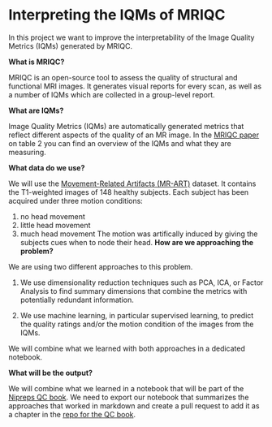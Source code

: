# Interpreting the IQMs of MRIQC

In this project we want to improve the interpretability of the Image Quality Metrics (IQMs) generated by MRIQC.

**What is MRIQC?**

MRIQC is an open-source tool to assess the quality of structural and functional MRI images. It generates visual reports for every scan, as well as a number of IQMs which are collected in a group-level report.

**What are IQMs?**

Image Quality Metrics (IQMs) are automatically generated metrics that reflect different aspects of the quality of an MR image. In the [MRIQC paper](https://journals.plos.org/plosone/article?id=10.1371/journal.pone.0184661#pone-0184661-t002) on table 2 you can find an overview of the IQMs and what they are measuring.

**What data do we use?**

We will use the [Movement-Related Artifacts (MR-ART)](https://www.nature.com/articles/s41597-022-01694-8) dataset. It contains the T1-weighted images of 148 healthy subjects. Each subject has been acquired under three motion conditions:

1. no head movement
2. little head movement
3. much head movement
The motion was artifically induced by giving the subjects cues when to node their head.
**How are we approaching the problem?**

We are using two different approaches to this problem.

1. We use dimensionality reduction techniques such as PCA, ICA, or Factor Analysis to find summary dimensions that combine the metrics with potentially redundant information.

2. We use machine learning, in particular supervised learning, to predict the quality ratings and/or the motion condition of the images from the IQMs.

We will combine what we learned with both approaches in a dedicated notebook.

**What will be the output?**

We will combine what we learned in a notebook that will be part of the [Nipreps QC book](https://www.nipreps.org/qc-book/welcome.html). We need to export our notebook that summarizes the approaches that worked in markdown and create a pull request to add it as a chapter in the [repo for the QC book](https://github.com/nipreps/qc-book).
